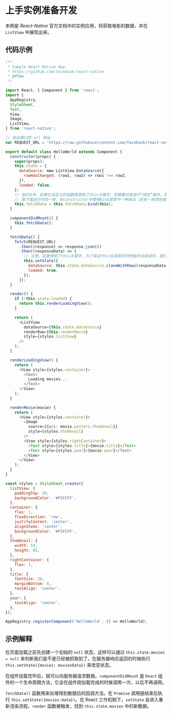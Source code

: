 # 上手实例准备开发

本例是 *React-Native* 官方文档中的实例应用，将获取电影的数据，并在 `ListView` 中展现出来。

## 代码示例

```js
/**
 * Sample React Native App
 * https://github.com/facebook/react-native
 * @flow
 */

import React, { Component } from 'react';
import {
  AppRegistry,
  StyleSheet,
  Text,
  View,
  Image,
  ListView,
} from 'react-native';

// 给出接口的 url 地址
var REQUEST_URL = 'https://raw.githubusercontent.com/facebook/react-native/master/docs/MoviesExample.json';

export default class HelloWorld extends Component {
  constructor(props) {
    super(props);
    this.state = {
      dataSource: new ListView.DataSource({
        rowHasChanged: (row1, row2) => row1 !== row2,
      }),
      loaded: false,
    };
    // 在ES6中，如果在自定义的函数里使用了this关键字，则需要对其进行“绑定”操作，否则this的指向会变为空
    // 像下面这行代码一样，在constructor中使用bind是其中一种做法（还有一些其他做法，如使用箭头函数等）
    this.fetchData = this.fetchData.bind(this); 
  }

  componentDidMount() {
    this.fetchData();
  }

  fetchData() {
    fetch(REQUEST_URL)
      .then((response) => response.json())
      .then((responseData) => {
        // 注意，这里使用了this关键字，为了保证this在调用时仍然指向当前组件，我们需要对其进行“绑定”操作
        this.setState({
          dataSource: this.state.dataSource.cloneWithRows(responseData.movies),
          loaded: true,
        });
      });
  }

  render() {
    if (!this.state.loaded) {
      return this.renderLoadingView();
    }

    return (
      <ListView
        dataSource={this.state.dataSource}
        renderRow={this.renderMovie}
        style={styles.listView}
      />
    );
  }

  renderLoadingView() {
    return (
      <View style={styles.container}>
        <Text>
          Loading movies...
        </Text>
      </View>
    );
  }

  renderMovie(movie) {
    return (
      <View style={styles.container}>
        <Image
          source={{uri: movie.posters.thumbnail}}
          style={styles.thumbnail}
        />
        <View style={styles.rightContainer}>
          <Text style={styles.title}>{movie.title}</Text>
          <Text style={styles.year}>{movie.year}</Text>
        </View>
      </View>
    );
  }
}

const styles = StyleSheet.create({
  listView: {
    paddingTop: 20,
    backgroundColor: '#F5FCFF',
  },
  container: {
    flex: 1,
    flexDirection: 'row',
    justifyContent: 'center',
    alignItems: 'center',
    backgroundColor: '#F5FCFF',
  },
  thumbnail: {
    width: 53,
    height: 81,
  },
  rightContainer: {
    flex: 1,
  },
  title: {
    fontSize: 20,
    marginBottom: 8,
    textAlign: 'center',
  },
  year: {
    textAlign: 'center',
  },
});

AppRegistry.registerComponent('HelloWorld', () => HelloWorld);

```

## 示例解释

在页面加载之前先创建一个初始的 `null` 状态，这样可以通过 `this.state.movies = null` 来判断我们是不是已经被抓取到了。在服务器响应返回的时候执行 `this.setState({movies: moviesData})` 来改变状态。

在组件加载完毕后，就可以向服务器请求数据。`componentDidMount` 是 `React` 组件的一个生命周期方法，它会在组件刚加载完成的时候调用一次，以后不再调用。

`fetchData()` 函数用来处理得到数据后的回调方法。在 `Promise` 调用链结束后执行 `this.setState({movies:data})`。在 React 工作机制下，`setState` 会进入重新渲染流程，`render` 函数被触发，找到 `this.state.movies` 中的新数据。




